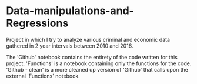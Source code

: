 # Data-manipulations-and-Regressions
Project in which I try to analyze various criminal and economic data gathered in 2 year intervals between 2010 and 2016. 

The 'Github' notebook contains the entirety of the code written for this project. 
'Functions' is a notebook containing only the functions for the code. 
'Github - clean' is a more cleaned up version of 'Github' that calls upon the external 'Functions' notebook. 

